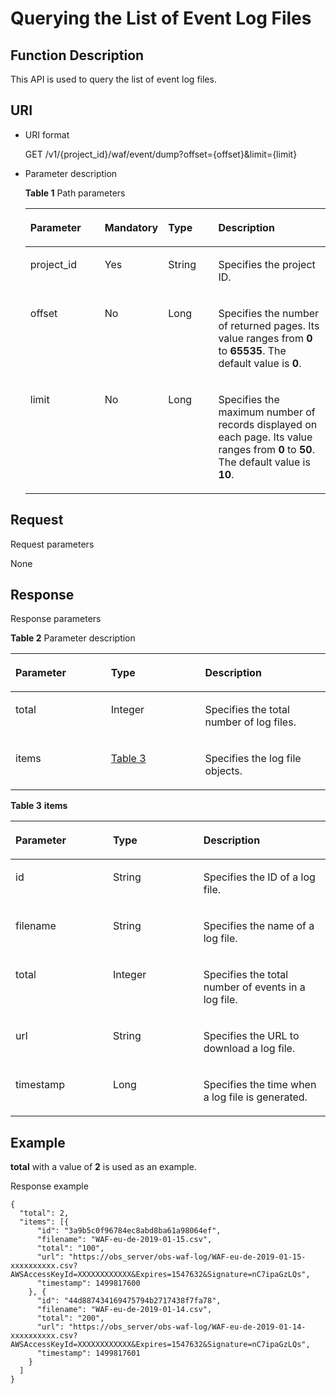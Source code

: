 # Querying the List of Event Log Files<a name="EN-US_TOPIC_0193631180"></a>

## Function Description<a name="section32792555"></a>

This API is used to query the list of event log files.

## URI<a name="section26697540"></a>

-   URI format

    GET  /v1/\{project\_id\}/waf/event/dump?offset=\{offset\}&limit=\{limit\}

-   Parameter description

    **Table  1**  Path parameters

    <a name="table9786546"></a>
    <table><thead align="left"><tr id="row45293161"><th class="cellrowborder" valign="top" width="25.507449255074494%" id="mcps1.2.5.1.1"><p id="p44867418"><a name="p44867418"></a><a name="p44867418"></a><strong id="b8938194854910"><a name="b8938194854910"></a><a name="b8938194854910"></a>Parameter</strong></p>
    </th>
    <th class="cellrowborder" valign="top" width="17.348265173482652%" id="mcps1.2.5.1.2"><p id="p10382207"><a name="p10382207"></a><a name="p10382207"></a><strong id="b19189950184911"><a name="b19189950184911"></a><a name="b19189950184911"></a>Mandatory</strong></p>
    </th>
    <th class="cellrowborder" valign="top" width="17.348265173482652%" id="mcps1.2.5.1.3"><p id="p35652416"><a name="p35652416"></a><a name="p35652416"></a><strong id="b126918515499"><a name="b126918515499"></a><a name="b126918515499"></a>Type</strong></p>
    </th>
    <th class="cellrowborder" valign="top" width="39.796020397960206%" id="mcps1.2.5.1.4"><p id="p2164615"><a name="p2164615"></a><a name="p2164615"></a><strong id="b6172165394911"><a name="b6172165394911"></a><a name="b6172165394911"></a>Description</strong></p>
    </th>
    </tr>
    </thead>
    <tbody><tr id="row41116089"><td class="cellrowborder" valign="top" width="25.507449255074494%" headers="mcps1.2.5.1.1 "><p id="p42068928"><a name="p42068928"></a><a name="p42068928"></a>project_id</p>
    </td>
    <td class="cellrowborder" valign="top" width="17.348265173482652%" headers="mcps1.2.5.1.2 "><p id="p52140036"><a name="p52140036"></a><a name="p52140036"></a>Yes</p>
    </td>
    <td class="cellrowborder" valign="top" width="17.348265173482652%" headers="mcps1.2.5.1.3 "><p id="p62593388"><a name="p62593388"></a><a name="p62593388"></a>String</p>
    </td>
    <td class="cellrowborder" valign="top" width="39.796020397960206%" headers="mcps1.2.5.1.4 "><p id="p36899681"><a name="p36899681"></a><a name="p36899681"></a>Specifies the project ID.</p>
    </td>
    </tr>
    <tr id="row30072732"><td class="cellrowborder" valign="top" width="25.507449255074494%" headers="mcps1.2.5.1.1 "><p id="p19972195"><a name="p19972195"></a><a name="p19972195"></a>offset</p>
    </td>
    <td class="cellrowborder" valign="top" width="17.348265173482652%" headers="mcps1.2.5.1.2 "><p id="p7135119"><a name="p7135119"></a><a name="p7135119"></a>No</p>
    </td>
    <td class="cellrowborder" valign="top" width="17.348265173482652%" headers="mcps1.2.5.1.3 "><p id="p41073800"><a name="p41073800"></a><a name="p41073800"></a>Long</p>
    </td>
    <td class="cellrowborder" valign="top" width="39.796020397960206%" headers="mcps1.2.5.1.4 "><p id="p21617533"><a name="p21617533"></a><a name="p21617533"></a>Specifies the number of returned pages. Its value ranges from <strong id="b62414315508"><a name="b62414315508"></a><a name="b62414315508"></a>0</strong> to <strong id="b324113315501"><a name="b324113315501"></a><a name="b324113315501"></a>65535</strong>. The default value is <strong id="b182411320504"><a name="b182411320504"></a><a name="b182411320504"></a>0</strong>.</p>
    </td>
    </tr>
    <tr id="row12247267"><td class="cellrowborder" valign="top" width="25.507449255074494%" headers="mcps1.2.5.1.1 "><p id="p52504570"><a name="p52504570"></a><a name="p52504570"></a>limit</p>
    </td>
    <td class="cellrowborder" valign="top" width="17.348265173482652%" headers="mcps1.2.5.1.2 "><p id="p25011769"><a name="p25011769"></a><a name="p25011769"></a>No</p>
    </td>
    <td class="cellrowborder" valign="top" width="17.348265173482652%" headers="mcps1.2.5.1.3 "><p id="p12687433"><a name="p12687433"></a><a name="p12687433"></a>Long</p>
    </td>
    <td class="cellrowborder" valign="top" width="39.796020397960206%" headers="mcps1.2.5.1.4 "><p id="p25357967"><a name="p25357967"></a><a name="p25357967"></a>Specifies the maximum number of records displayed on each page. Its value ranges from <strong id="b152329814504"><a name="b152329814504"></a><a name="b152329814504"></a>0</strong> to <strong id="b023914820508"><a name="b023914820508"></a><a name="b023914820508"></a>50</strong>. The default value is <strong id="b62395817507"><a name="b62395817507"></a><a name="b62395817507"></a>10</strong>.</p>
    </td>
    </tr>
    </tbody>
    </table>


## Request<a name="section38951274"></a>

Request parameters

None

## Response<a name="section15017149"></a>

Response parameters

**Table  2**  Parameter description

<a name="table15472974"></a>
<table><thead align="left"><tr id="row56736167"><th class="cellrowborder" valign="top" width="30.316968303169677%" id="mcps1.2.4.1.1"><p id="p32226778"><a name="p32226778"></a><a name="p32226778"></a><strong id="b959141617504"><a name="b959141617504"></a><a name="b959141617504"></a>Parameter</strong></p>
</th>
<th class="cellrowborder" valign="top" width="29.88701129887011%" id="mcps1.2.4.1.2"><p id="p60232263"><a name="p60232263"></a><a name="p60232263"></a><strong id="b1118551765017"><a name="b1118551765017"></a><a name="b1118551765017"></a>Type</strong></p>
</th>
<th class="cellrowborder" valign="top" width="39.7960203979602%" id="mcps1.2.4.1.3"><p id="p46975124"><a name="p46975124"></a><a name="p46975124"></a><strong id="b1212971885018"><a name="b1212971885018"></a><a name="b1212971885018"></a>Description</strong></p>
</th>
</tr>
</thead>
<tbody><tr id="row20122934"><td class="cellrowborder" valign="top" width="30.316968303169677%" headers="mcps1.2.4.1.1 "><p id="p19344951"><a name="p19344951"></a><a name="p19344951"></a>total</p>
</td>
<td class="cellrowborder" valign="top" width="29.88701129887011%" headers="mcps1.2.4.1.2 "><p id="p23437164"><a name="p23437164"></a><a name="p23437164"></a>Integer</p>
</td>
<td class="cellrowborder" valign="top" width="39.7960203979602%" headers="mcps1.2.4.1.3 "><p id="p19362109"><a name="p19362109"></a><a name="p19362109"></a>Specifies the total number of log files.</p>
</td>
</tr>
<tr id="row40041260"><td class="cellrowborder" valign="top" width="30.316968303169677%" headers="mcps1.2.4.1.1 "><p id="p22116660"><a name="p22116660"></a><a name="p22116660"></a>items</p>
</td>
<td class="cellrowborder" valign="top" width="29.88701129887011%" headers="mcps1.2.4.1.2 "><p id="p46619020"><a name="p46619020"></a><a name="p46619020"></a><a href="#table16394183011019">Table 3</a></p>
</td>
<td class="cellrowborder" valign="top" width="39.7960203979602%" headers="mcps1.2.4.1.3 "><p id="p1603648"><a name="p1603648"></a><a name="p1603648"></a>Specifies the log file objects.</p>
</td>
</tr>
</tbody>
</table>

**Table  3** **items**

<a name="table16394183011019"></a>
<table><thead align="left"><tr id="row939613301015"><th class="cellrowborder" valign="top" width="30.936906309369068%" id="mcps1.2.4.1.1"><p id="p039873016013"><a name="p039873016013"></a><a name="p039873016013"></a><strong id="b1684465411526"><a name="b1684465411526"></a><a name="b1684465411526"></a>Parameter</strong></p>
</th>
<th class="cellrowborder" valign="top" width="28.727127287271276%" id="mcps1.2.4.1.2"><p id="p183997301406"><a name="p183997301406"></a><a name="p183997301406"></a><strong id="b752445610526"><a name="b752445610526"></a><a name="b752445610526"></a>Type</strong></p>
</th>
<th class="cellrowborder" valign="top" width="40.33596640335966%" id="mcps1.2.4.1.3"><p id="p839973013010"><a name="p839973013010"></a><a name="p839973013010"></a><strong id="b1648525735216"><a name="b1648525735216"></a><a name="b1648525735216"></a>Description</strong></p>
</th>
</tr>
</thead>
<tbody><tr id="row6254134620148"><td class="cellrowborder" valign="top" width="30.936906309369068%" headers="mcps1.2.4.1.1 "><p id="p15927154410145"><a name="p15927154410145"></a><a name="p15927154410145"></a>id</p>
</td>
<td class="cellrowborder" valign="top" width="28.727127287271276%" headers="mcps1.2.4.1.2 "><p id="p18929194417149"><a name="p18929194417149"></a><a name="p18929194417149"></a>String</p>
</td>
<td class="cellrowborder" valign="top" width="40.33596640335966%" headers="mcps1.2.4.1.3 "><p id="p8930944171414"><a name="p8930944171414"></a><a name="p8930944171414"></a>Specifies the ID of a log file.</p>
</td>
</tr>
<tr id="row9253144691412"><td class="cellrowborder" valign="top" width="30.936906309369068%" headers="mcps1.2.4.1.1 "><p id="p1493184451410"><a name="p1493184451410"></a><a name="p1493184451410"></a>filename</p>
</td>
<td class="cellrowborder" valign="top" width="28.727127287271276%" headers="mcps1.2.4.1.2 "><p id="p17933114491410"><a name="p17933114491410"></a><a name="p17933114491410"></a>String</p>
</td>
<td class="cellrowborder" valign="top" width="40.33596640335966%" headers="mcps1.2.4.1.3 "><p id="p15934444201410"><a name="p15934444201410"></a><a name="p15934444201410"></a>Specifies the name of a log file.</p>
</td>
</tr>
<tr id="row325324620149"><td class="cellrowborder" valign="top" width="30.936906309369068%" headers="mcps1.2.4.1.1 "><p id="p7481196132815"><a name="p7481196132815"></a><a name="p7481196132815"></a>total</p>
</td>
<td class="cellrowborder" valign="top" width="28.727127287271276%" headers="mcps1.2.4.1.2 "><p id="p1960181082811"><a name="p1960181082811"></a><a name="p1960181082811"></a>Integer</p>
</td>
<td class="cellrowborder" valign="top" width="40.33596640335966%" headers="mcps1.2.4.1.3 "><p id="p169381144191419"><a name="p169381144191419"></a><a name="p169381144191419"></a>Specifies the total number of events in a log file.</p>
</td>
</tr>
<tr id="row8253104617149"><td class="cellrowborder" valign="top" width="30.936906309369068%" headers="mcps1.2.4.1.1 "><p id="p139407442141"><a name="p139407442141"></a><a name="p139407442141"></a>url</p>
</td>
<td class="cellrowborder" valign="top" width="28.727127287271276%" headers="mcps1.2.4.1.2 "><p id="p1494224410148"><a name="p1494224410148"></a><a name="p1494224410148"></a>String</p>
</td>
<td class="cellrowborder" valign="top" width="40.33596640335966%" headers="mcps1.2.4.1.3 "><p id="p1454465813112"><a name="p1454465813112"></a><a name="p1454465813112"></a>Specifies the URL to download a log file.</p>
</td>
</tr>
<tr id="row2025284612149"><td class="cellrowborder" valign="top" width="30.936906309369068%" headers="mcps1.2.4.1.1 "><p id="p17943164411414"><a name="p17943164411414"></a><a name="p17943164411414"></a>timestamp</p>
</td>
<td class="cellrowborder" valign="top" width="28.727127287271276%" headers="mcps1.2.4.1.2 "><p id="p169441144111414"><a name="p169441144111414"></a><a name="p169441144111414"></a>Long</p>
</td>
<td class="cellrowborder" valign="top" width="40.33596640335966%" headers="mcps1.2.4.1.3 "><p id="p199461944101413"><a name="p199461944101413"></a><a name="p199461944101413"></a>Specifies the time when a log file is generated.</p>
</td>
</tr>
</tbody>
</table>

## Example<a name="section1014014529435"></a>

**total**  with a value of  **2**  is used as an example.

Response example

```
{
  "total": 2,
  "items": [{
      "id": "3a9b5c0f96784ec8abd8ba61a98064ef",
      "filename": "WAF-eu-de-2019-01-15.csv",
      "total": "100",
      "url": "https://obs_server/obs-waf-log/WAF-eu-de-2019-01-15-xxxxxxxxxx.csv?AWSAccessKeyId=XXXXXXXXXXXX&Expires=1547632&Signature=nC7ipaGzLQs",
      "timestamp": 1499817600
    }, {
      "id": "44d887434169475794b2717438f7fa78",
      "filename": "WAF-eu-de-2019-01-14.csv",
      "total": "200",
      "url": "https://obs_server/obs-waf-log/WAF-eu-de-2019-01-14-xxxxxxxxxx.csv?AWSAccessKeyId=XXXXXXXXXXXX&Expires=1547632&Signature=nC7ipaGzLQs",
      "timestamp": 1499817601
    }
  ]
}
```

